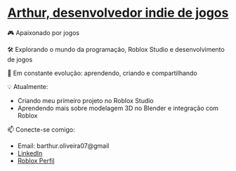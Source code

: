  <h1 align="center">
  <a href="#">
    <span class="typed">Arthur, desenvolvedor indie de jogos</span>
  </a>
</h1>



🎮 Apaixonado por jogos 

🛠️ Explorando o mundo da programação, Roblox Studio e desenvolvimento de jogos  

🚀 Em constante evolução: aprendendo, criando e compartilhando

 💡 Atualmente:
- Criando meu primeiro projeto no Roblox Studio 
- Aprendendo mais sobre modelagem 3D no Blender e integração com Roblox

 📫 Conecte-se comigo:
- Email: barthur.oliveira07@gmail
- [LinkedIn](https://www.linkedin.com/in/arthur-batista-oliveira-bb8018358/)  
- [Roblox Perfil](https://www.roblox.com/pt/users/1142090163/profile)  
